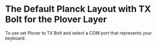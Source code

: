 # The Default Planck Layout with TX Bolt for the Plover Layer

To use set Plover to TX Bolt and select a COM port that represents your keyboard.

